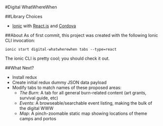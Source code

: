 #Digital WhatWhereWhen

##Library Choices
 - [Ionic](https://ionicframework.com/docs) with [React.js](https://reactjs.org/) and [Cordova](https://cordova.apache.org/)

##About
As of first commit, this project was created with the following Ionic CLI invocation:

`ionic start digital-whatwherewhen tabs --type=react`

The ionic CLI is pretty cool; you should check it out.

##What Next?
- Install redux
- Create initial redux dummy JSON data payload
- Modify tabs to match names of these proposed areas:
  - *The Burn*: A tab for all general burn-related content (art grants, survival guide, etc)
  - *Events*: A browseable/searchable event listing, making the bulk of the digital WWW
  - *Map*: A pinch-zoomable static map showing locations of theme camps and portos



